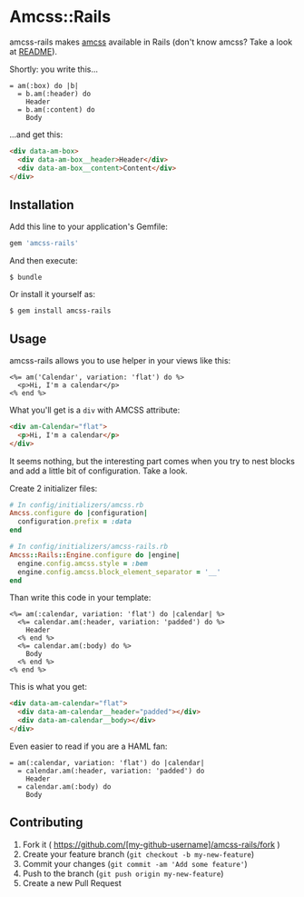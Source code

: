 # Amcss::Rails

amcss-rails makes [amcss](https://github.com/sistrall/amcss) available in Rails (don't know amcss? Take a look at  [README](https://github.com/sistrall/amcss/blob/master/README.md)).

Shortly: you write this...

```haml
= am(:box) do |b|
  = b.am(:header) do
    Header
  = b.am(:content) do
    Body
```

...and get this:

```html
<div data-am-box>
  <div data-am-box__header>Header</div>
  <div data-am-box__content>Content</div>
</div>
```

## Installation

Add this line to your application's Gemfile:

```ruby
gem 'amcss-rails'
```

And then execute:

    $ bundle

Or install it yourself as:

    $ gem install amcss-rails

## Usage

amcss-rails allows you to use helper in your views like this:

```erb
<%= am('Calendar', variation: 'flat') do %>
  <p>Hi, I'm a calendar</p>
<% end %>
```

What you'll get is a `div` with AMCSS attribute:

```html
<div am-Calendar="flat">
  <p>Hi, I'm a calendar</p>
</div>
```

It seems nothing, but the interesting part comes when you try to nest blocks and add a little bit of configuration. Take a look.

Create 2 initializer files:

```ruby
# In config/initializers/amcss.rb
Amcss.configure do |configuration|
  configuration.prefix = :data
end
```

```ruby
# In config/initializers/amcss-rails.rb
Amcss::Rails::Engine.configure do |engine|
  engine.config.amcss.style = :bem
  engine.config.amcss.block_element_separator = '__'
end
```

Than write this code in your template:

```erb
<%= am(:calendar, variation: 'flat') do |calendar| %>
  <%= calendar.am(:header, variation: 'padded') do %>
    Header
  <% end %>
  <%= calendar.am(:body) do %>
    Body
  <% end %>
<% end %>
```

This is what you get:

```html
<div data-am-calendar="flat">
  <div data-am-calendar__header="padded"></div>
  <div data-am-calendar__body></div>
</div>
```

Even easier to read if you are a HAML fan:

```haml
= am(:calendar, variation: 'flat') do |calendar|
  = calendar.am(:header, variation: 'padded') do
    Header
  = calendar.am(:body) do
    Body
```

## Contributing

1. Fork it ( https://github.com/[my-github-username]/amcss-rails/fork )
2. Create your feature branch (`git checkout -b my-new-feature`)
3. Commit your changes (`git commit -am 'Add some feature'`)
4. Push to the branch (`git push origin my-new-feature`)
5. Create a new Pull Request
